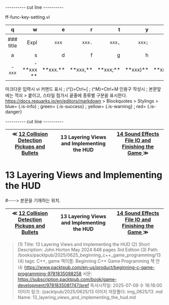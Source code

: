 
---------- cut line ----------

ff-func-key-setting.vi

| q     | w     | e     | r     | t     | y     | u     | i     | o     | p     |
:------:|------:|------:|------:|------:|------:|------:|------:|------:|------:|
|### title | ``` ``` Expl| `xxx `|`xxx.`|`xxx,`|`xxx;`|`xxx)`|`xxx:`|`xxx}`| 없 음 |
| a     | s     | d     | f     | g     | h     | j     | k     | l     |
|- `xxx`|- \*\*xxx \*\*| \*\*xxx.\*\*| \*\*xxx,\*\*| \*\*xxx;\*\*| \*\*xxx)\*\*| \*\*xxx:\*\*| \*\*xxx}\*\*|

마크다운 입력시 vi 커맨드 표시 ; (^[)=Ctrl+[ ; (^M)=Ctrl+M
인용구 작성시 ; 본문앞에는 꺽쇠 > 붙이고, 스타일 첨가시 끝줄에 종류별 구분을 표시한다.
https://docs.requarks.io/en/editors/markdown > Blockquotes > Stylings >
blue= {.is-info} ; green= {.is-success} ; yellow= {.is-warning} ; red= {.is-danger}

---------- cut line ----------

| ≪ [ 12 Collision Detection Pickups and Bullets ](/books/packtpub/2025/0625_beginning_c++_game_programming/12) | 13 Layering Views and Implementing the HUD | [ 14 Sound Effects File IO and Finishing the Game ](/books/packtpub/2025/0625_beginning_c++_game_programming/14) ≫ |
|:----:|:----:|:----:|

# 13 Layering Views and Implementing the HUD
#----> 본문을 기재하는 위치.



| ≪ [ 12 Collision Detection Pickups and Bullets ](/books/packtpub/2025/0625_beginning_c++_game_programming/12) | 13 Layering Views and Implementing the HUD | [ 14 Sound Effects File IO and Finishing the Game ](/books/packtpub/2025/0625_beginning_c++_game_programming/14) ≫ |
|:----:|:----:|:----:|

> (1) Title: 13 Layering Views and Implementing the HUD
> (2) Short Description: John Horton May 2024 648 pages 3rd Edition
> (3) Path: /books/packtpub/2025/0625_beginning_c++_game_programming/13
> (4) tags: C++, game
> 책이름: Beginning C++ Game Programming
> 책 안내: https://www.packtpub.com/en-us/product/beginning-c-game-programming-9781835088258
> 서문: https://subscription.packtpub.com/book/game-development/9781835081747/pref
> 독서시작일: 2025-07-09 수 16:18:00
> 이미지 링크: /packtpub/2025/0625/13
> 이미지 저장폴더: img_0625/13
> .md Name: 13_layering_views_and_implementing_the_hud.md


